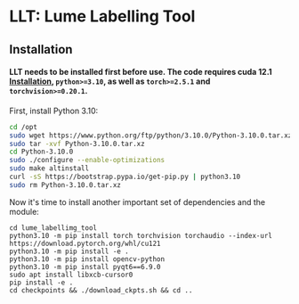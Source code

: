 # LLT: Lume Labelling Tool


## Installation

#### LLT needs to be installed first before use. The code requires cuda 12.1 [Installation](https://github.com/LumeRobotics/docs/blob/main/Installations/instaling_CUDA_12.1.md), `python>=3.10`, as well as `torch>=2.5.1` and `torchvision>=0.20.1`. 

First, install Python 3.10:

```bash
cd /opt
sudo wget https://www.python.org/ftp/python/3.10.0/Python-3.10.0.tar.xz
sudo tar -xvf Python-3.10.0.tar.xz
cd Python-3.10.0
sudo ./configure --enable-optimizations
sudo make altinstall
curl -sS https://bootstrap.pypa.io/get-pip.py | python3.10
sudo rm Python-3.10.0.tar.xz
```

Now it's time to install another important set of dependencies and the module:

```
cd lume_labellimg_tool
python3.10 -m pip install torch torchvision torchaudio --index-url https://download.pytorch.org/whl/cu121
python3.10 -m pip install -e .
python3.10 -m pip install opencv-python
python3.10 -m pip install pyqt6==6.9.0
sudo apt install libxcb-cursor0
pip install -e .
cd checkpoints && ./download_ckpts.sh && cd ..

```
